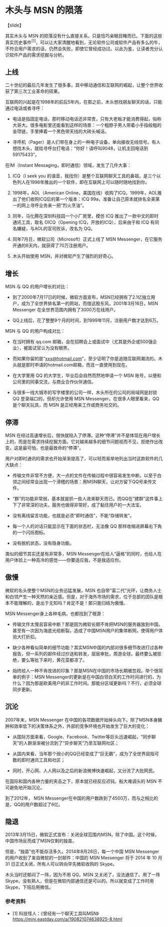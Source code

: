 # 木头与 MSN 的陨落

【slide】

其实木头与 MSN 的陨落没有什么直接关系，只是恰巧亲眼目睹而已。下面的这些真实历史事件$^{[1]}$，可以让大家清醒地看到，无论软件公司或软件产品有多么的牛，不符合用户需求的话，仍然会失败，即使它曾经成功过。以此为鉴，让读者充分认识软件产品的需求挖掘与分析。

## 上线

二十世纪的最后几年发生了很多事，其中移动通信和互联网的崛起，让整个世界收获了第三次工业革命的硕果。

互联网的兴起是在1998年的前后5年内，在那之前，木头想找朋友聊天的话，只能通过电话或者寻呼：

- 电话是指固定电话，那时移动电话还非常贵，只有大老板才能消费得起，俗称大哥大。很多电影里还能看到这样的场景：一个粗脖子男人带着小手指般粗的金项链，手里捧着一个黑色带天线的大砖头喊话。

- 寻呼机（Pager）是人们带在身上的一种电子设备，单向接收无线信号。有人想找木头，就给寻呼台打电话：“你好！请呼叫9048，让机主回电话到59175433”。

在IM（Instant Messaging，即时通信）领域，发生了几件大事：

1. ICQ（I seek you 的谐音，我找你）是整个互联网聊天工具的鼻祖，是三个以色列人在1996年推出的一个软件，即在互联网上可以随时随地找到你。
   
2. 1998年，AOL（American Online，美国在线）收购了ICQ。1999年，AOL推出了他们收购ICQ后的第一个版本：ICQ 99a，准备让自己原本就排名全美第一的网上寻呼业务来一把“烈火烹油”。
   
3. 同年，马化腾在深圳科技园一个小厂房里，模仿 ICQ 推出了一款中文的即时通讯工具，取名 OICQ（Opening ICQ，开放的ICQ），后来由于和 ICQ 有同名嫌疑，与AOL的官司败诉，改名为 QQ。

4. 同年7月日，微软公司（Microsoft）正式上线了 MSN Messenger，在它服务开通的6天内，就获得了70万注册用户。
   
5. 木头开始使用 MSN，并对微软产生了强烈的好奇心。

## 增长

MSN 与 QQ 的用户增长的对比：

- 到了2000年7月17日的时候，微软方面宣布，MSN已经拥有了2.1亿独立用户，成为了全世界排名第一的网站，而借这股东风，2001年3月16日，MSN Messenger 在全世界范围内拥有了3000万在线用户。

- QQ上线后，花了整整9个月的时间，到1999年11月，注册用户数才达到6万。

MSN 与 QQ 的用户构成对比：

- 在当时拥有 qq.com 邮箱，会在招聘会上或面试中（尤其是外企或500强企业），被面试官认为没有眼界。

- 而如果你留的是“xxx@hotmail.com”，至少证明了你是追随互联网潮流的。木头就是那时申请的hotmail.com邮箱，而且一直使用到现在。

- 在大学里用 QQ 的大学生，毕业后会自然而然地申请一个 MSN 账号，以便和公司里的同事交流，与商业合作伙伴通信。

- 与很多一线大城市的写字楼里的公司一样，木头所在的公司的局域网是封锁 QQ 登录端口的，但却允许使用 MSN Messenger。在很多人眼里看来，QQ 是个聊天玩具，而 MSN 是正经用来工作或商务社交的。


## 停滞

MSN 在经过高速增长后，很快就陷入了停滞。这种“停滞”并不是体现在用户增长上的，而是在需求持续挖掘方面。它对越来越多的细节问题视而不见，拒绝作出改变。这是最可怕，也是最致命的“停滞”。

用户对即时通讯的需求也开始渐渐提高了，可以轻而易举地列出当时这款软件的几大缺点：

- 传输文件非常不方便，大一点的文件在传输过程中很容易发生中断。以至于白领之间经常会出现一个滑稽的场景：用MSN聊天，让对方留下QQ号来传文件。
  
- “群”的功能非常弱，基本就是抓一些人进来聊天而已。而QQ在“建群”这件事上下了非常深的功夫，服务也做得非常好，成了黏住用户的一大法宝。

- 没有离线留言功能，也就是必须“即时通信”，不能“存储转发”。

- 每一个人的对话只能显示在下面的状态栏，无法像 QQ 那样收缩进屏幕右下角的一个闪烁图标。

- 没有脱机状态，没有隐身功能。

类似的细节其实还是有非常多，MSN Messenger在给人“逼格”的同时，也给人在用户体验上一种高冷的感觉——你要适应我，不是我适应你。

## 傲慢

微软的名头使整个MSN的业务迅猛发展，MSN 也自带“富二代”光环，让商务人士和白领产生一种天然的亲近感。但是，对于海外市场的需求，位于总部的团队是根本不能理解的，是出于无知吗？肯定不是！那只能归结为傲慢。

MSN Messenger身上各种毛病，也都找到了根源：

- 传输文件太慢且容易中断？那是因为微软长期不肯把MSN的服务器放到中国。甚至有一次因为海底光缆断裂，造成了中国MSN用户的集体断网，使得用户体验大打折扣。

- 缺少各种看似简单的细节功能？其实MSN中国的内部对很多细节改进打过各种报告，但一系列的邮件经过抄送和转发，层层审批，周游全球，最终要么被拒绝，要么等批下来时，黄花菜都凉了。

- 始终给人一种不肯改进的印象？那是MSN在中国的市场长期被忽视。举个很简单的例子：MSN Messenger的更新是在中国白领白天的工作时间进行的，为什么？因为那是欧美用户的非工作时间。那能分区域更新吗？不行，必须全球同步更新。

## 沉沦

2007年末，MSN Messenger 在中国的各项数据开始掉头向下。除了MSN本身臃肿和效率低下的决策体系之外，外部的竞争环境也开始发生了巨大的变化：

- 从国际方面来看，Google、Facebook、Twitter等巨头迅速崛起，“同步聊天”的人群渐渐被分流到了“异步聊天”乃至互联网社区；

- 从国内来看，当年那个弱小的QQ已经变成了“巨无霸”，成为了全世界屈指可数的即时通讯工具和社区；

- 同时，开心网、人人网以及之后的新浪微博快速崛起，又分流了大批网民。

在国际和国内各种力量的夹击之下，原本就已经反应迟钝，船大难调头的 MSN 不可避免地开始沉沦。

到了2012年， MSN Messenger在中国的用户数跌到了4500万，而与之相比的是，QQ的用户数超过了6亿。

## 隐退

2013年3月15日，微软正式宣布：关闭全球范围内MSN，除了中国。这个时候，中国市场反而成了MSN仅剩的独苗。

但是，“独苗”也不能存活多久。2014年8月28日，每一个中国 MSN Messenger 的用户收到了来自微软的一封邮件：中国的 MSN Messenger 将于 2014 年 10 月 31 日正式关闭，所有人可以转向早先微软收购的 Skype。

木头当时还郁闷了一阵，因为不用 QQ，MSN 又关闭了，没法通信了。用了一阵Skype，没有熟人，但是在微软内部通信还是可以的。所以就变成了工作时用Skype，下班后用微信。

### 参考资料

- [1] 科技怪人：《曾经有一个聊天工具叫MSN》 https://mini.eastday.com/a/190821074638925-8.html
